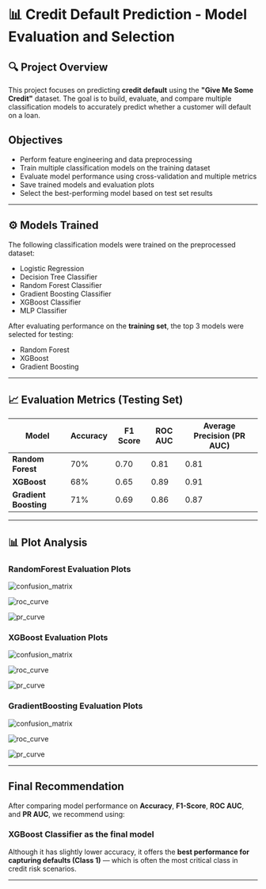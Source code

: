 # 📊 Credit Default Prediction - Model Evaluation and Selection

## 🔍 Project Overview

This project focuses on predicting **credit default** using the **"Give Me Some Credit"** dataset. The goal is to build, evaluate, and compare multiple classification models to accurately predict whether a customer will default on a loan.

## Objectives

- Perform feature engineering and data preprocessing
- Train multiple classification models on the training dataset
- Evaluate model performance using cross-validation and multiple metrics
- Save trained models and evaluation plots
- Select the best-performing model based on test set results

---

## ⚙️ Models Trained

The following classification models were trained on the preprocessed dataset:

- Logistic Regression
- Decision Tree Classifier
- Random Forest Classifier
- Gradient Boosting Classifier
- XGBoost Classifier
- MLP Classifier

After evaluating performance on the **training set**, the top 3 models were selected for testing:

- Random Forest
- XGBoost
- Gradient Boosting

---

## 📈 Evaluation Metrics (Testing Set)

| Model              | Accuracy | F1 Score | ROC AUC | Average Precision (PR AUC) |
|--------------------|----------|----------|---------|-----------------------------|
| **Random Forest**      | 70%      | 0.70     | 0.81    | 0.81                        |
| **XGBoost**            | 68%      | 0.65     | 0.89    | 0.91                        |
| **Gradient Boosting**  | 71%      | 0.69     | 0.86    | 0.87                        |

---

## 📊 Plot Analysis
### RandomForest Evaluation Plots
![confusion_matrix](https://github.com/Msingisi/Learning-Portfolio-Projects/blob/main/Python%20Projects/Classification/give_me_some_credit/Random%20Forest%20Confusion%20Matrix.png)

![roc_curve](https://github.com/Msingisi/Learning-Portfolio-Projects/blob/main/Python%20Projects/Classification/give_me_some_credit/Random%20Forest%20ROC%20curve.png)

![pr_curve](https://github.com/Msingisi/Learning-Portfolio-Projects/blob/main/Python%20Projects/Classification/give_me_some_credit/Random%20Forest%20PR%20%20curve.png)

### XGBoost Evaluation Plots
![confusion_matrix](https://github.com/Msingisi/Learning-Portfolio-Projects/blob/main/Python%20Projects/Classification/give_me_some_credit/XGBoost%20%20Confusion%20Matrix.png)

![roc_curve](https://github.com/Msingisi/Learning-Portfolio-Projects/blob/main/Python%20Projects/Classification/give_me_some_credit/XGBoost%20%20ROC%20curve.png)

![pr_curve](https://github.com/Msingisi/Learning-Portfolio-Projects/blob/main/Python%20Projects/Classification/give_me_some_credit/XGBoost%20%20PR%20%20curve.png)

### GradientBoosting Evaluation Plots
![confusion_matrix](https://github.com/Msingisi/Learning-Portfolio-Projects/blob/main/Python%20Projects/Classification/give_me_some_credit/GradientBoosting%20Confusion%20Matrix.png)

![roc_curve](https://github.com/Msingisi/Learning-Portfolio-Projects/blob/main/Python%20Projects/Classification/give_me_some_credit/GradientBoosting%20ROC%20curve.png)

![pr_curve](https://github.com/Msingisi/Learning-Portfolio-Projects/blob/main/Python%20Projects/Classification/give_me_some_credit/GradientBoosting%20PR%20%20curve.png
)


---

## Final Recommendation

After comparing model performance on **Accuracy**, **F1-Score**, **ROC AUC**, and **PR AUC**, we recommend using:

### **XGBoost Classifier** as the final model

Although it has slightly lower accuracy, it offers the **best performance for capturing defaults (Class 1)** — which is often the most critical class in credit risk scenarios.

---
